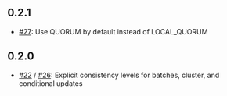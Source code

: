 ## 0.2.1

* [#27][]: Use QUORUM by default instead of LOCAL_QUORUM

## 0.2.0

* [#22][] / [#26][]: Explicit consistency levels for batches, cluster, and conditional updates

[#22]: https://github.com/hmsonline/storm-cassandra-cql/issues/22
[#26]: https://github.com/hmsonline/storm-cassandra-cql/issues/26
[#27]: https://github.com/hmsonline/storm-cassandra-cql/issues/27
